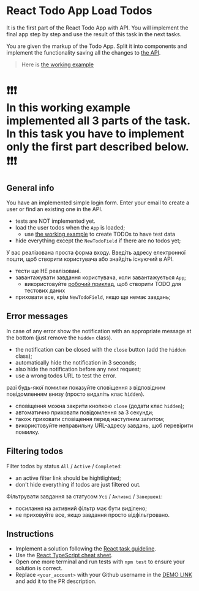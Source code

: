 # React Todo App Load Todos

It is the first part of the React Todo App with API. You will implement the
final app step by step and use the result of this task in the next tasks.

You are given the markup of the Todo App. Split it into components and
implement the functionality saving all the changes to [the API](https://mate-academy.github.io/fe-students-api/).

> Here is [the working example](https://mate-academy.github.io/react_todo-app-with-api/)
# ❗️❗️❗️</br>In this working example implemented all 3 parts of the task.</br>In this task you have to implement only the first part described below.</br>❗️❗️❗️

## General info

You have an implemented simple login form. Enter your email to create a user
or find an existing one in the API.

- tests are NOT implemented yet.
- load the user todos when the `App` is loaded;
  - use [the working example](https://mate-academy.github.io/react_todo-app-with-api/) to create TODOs to have test data
- hide everything except the `NewTodoField` if there are no todos yet;

У вас реалізована проста форма входу. Введіть адресу електронної пошти, щоб створити користувача
або знайдіть існуючий в API.

- тести ще НЕ реалізовані.
- завантажувати завдання користувача, коли завантажується `App`;
  - використовуйте [робочий приклад](https://mate-academy.github.io/react_todo-app-with-api/), щоб створити TODO для тестових даних
- приховати все, крім `NewTodoField`, якщо ще немає завдань;

## Error messages

In case of any error show the notification with an appropriate message at the bottom (just remove the `hidden` class).

- the notification can be closed with the `close` button (add the `hidden` class);
- automatically hide the notification in 3 seconds;
- also hide the notification before any next request;
- use a wrong todos URL to test the error.

 разі будь-якої помилки показуйте сповіщення з відповідним повідомленням внизу (просто видаліть клас `hidden`).

- сповіщення можна закрити кнопкою `close` (додати клас `hidden`);
- автоматично приховати повідомлення за 3 секунди;
- також приховати сповіщення перед наступним запитом;
- використовуйте неправильну URL-адресу завдань, щоб перевірити помилку.

## Filtering todos

Filter todos by status `All` / `Active` / `Completed`:

- an active filter link should be hightlighted;
- don't hide everything if todos are just filtered out.

Фільтрувати завдання за статусом `Усі` / `Активні` / `Завершені`:

- посилання на активний фільтр має бути виділено;
- не приховуйте все, якщо завдання просто відфільтровано.

## Instructions

- Implement a solution following the [React task guideline](https://github.com/mate-academy/react_task-guideline#react-tasks-guideline).
- Use the [React TypeScript cheat sheet](https://mate-academy.github.io/fe-program/js/extra/react-typescript).
- Open one more terminal and run tests with `npm test` to ensure your solution is correct.
- Replace `<your_account>` with your Github username in the [DEMO LINK](https://<your_account>.github.io/react_todo-app-loading-todos/) and add it to the PR description.
